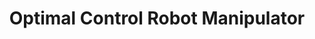 ---
title: Optimal Control Robot Manipulator
summary: Optimal Control Approach i.e LQR controller to solve the Robust Control problem of Robot Manipulator.  
# tags:
#   - Deep Learning
# date: '2016-04-27T00:00:00Z'

# Optional external URL for project (replaces project detail page).
external_link: 'https://github.com/mayankysharma/Optimal-Control-Robot-manipulator'

image:
  caption: Manipulator Animation
  focal_point: Smart

links:
  - icon: github
    icon_pack: fab
    name: 
    url: https://github.com/mayankysharma/Optimal-Control-Robot-manipulator
url_code: ''
url_pdf: ''
url_slides: ''
url_video: ''
---